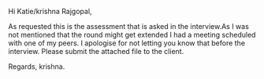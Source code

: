 Hi Katie/krishna Rajgopal,

As requested this is the assessment that is asked in the interview.As I was not mentioned that the round might get extended I had a meeting scheduled with one of my peers. I apologise for not letting you know that before the interview. Please submit the attached file to the client.

Regards,
krishna.
